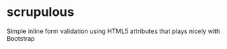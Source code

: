 scrupulous
==========

Simple inline form validation using HTML5 attributes that plays nicely with Bootstrap
